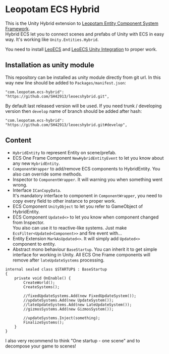 ﻿# Leopotam ECS Hybrid
This is the Unity Hybrid extension to [Leopotam Entity Component System Framework](https://github.com/Leopotam/ecs).\
Hybrid ECS let you to connect scenes and prefabs of Unity with ECS in easy way. It's working like `Unity.Entities.Hybrid`.

You need to install [LeoECS](https://github.com/Leopotam/ecs) and [LeoECS Unity Integration](https://github.com/Leopotam/ecs-unityintegration) to proper work.

## Installation as unity module
This repository can be installed as unity module directly from git url. In this way new line should be added to `Packages/manifest.json`:
```
"com.leopotam.ecs-hybrid": "https://github.com/SH42913/leoecshybrid.git",
```
By default last released version will be used. If you need trunk / developing version then `develop` name of branch should be added after hash:
```
"com.leopotam.ecs-hybrid": "https://github.com/SH42913/leoecshybrid.git#develop",
```

## Content
- `HybridEntity` to represent Entity on scene/prefab.
- ECS One Frame Component `NewHybridEntityEvent` to let you know about any new `HybridEntity`.
- `ComponentWrapper` to add/remove ECS components to HybridEntity. You also can override some methods.
- Inspector to `ComponentWrapper`. It will warning you when something went wrong.
- Interface `ICanCopyData`.\
It's mandatory interface to component in `ComponentWrapper`, you need to copy every field to other instance to proper work.
- ECS Component `UnityObject` to let you refer to GameObject of HybridEntity.
- ECS Component `Updated<>` to let you know when component changed from Inspector.\
You also can use it to reactive-like systems. Just make `EcsFilter<Updated<Component>>` and fire event with...
- Entity Extension `MarkAsUpdated<>`. It will simply add `Updated<>` component to entity.
- Abstract mono behaviour `BaseStartup`. You can inherit it to get simple interface for working in Unity. All ECS One Frame components will remove after `lateUpdateSystems` processing.
```
internal sealed class $STARTUP$ : BaseStartup 
{
    private void OnEnable() {
        CreateWorld();
        CreateSystems();
        
        //fixedUpdateSystems.Add(new FixedUpdateSystem());
        //updateSystems.Add(new UpdateSystem());
        //lateUpdateSystems.Add(new LateUpdateSystem());
        //gizmosSystems.Add(new GizmosSystem());

        //updateSystems.Inject(something);
        FinalizeSystems();
    }
}
```

I also very recommend to think "One startup - one scene" and to decompose your game to scenes!